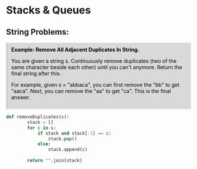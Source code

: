 # Stacks & Queues

## String Problems:

<div style="background-color:rgb(219, 216, 216); border-left: 4px solid #ccc; padding: 10px; color: black">
<b>Example: Remove All Adjacent Duplicates In String.</b>
<p>You are given a string s. Continuously remove duplicates (two of the same character beside each other) until you can't anymore. Return the final string after this.

For example, given s = "abbaca", you can first remove the "bb" to get "aaca". Next, you can remove the "aa" to get "ca". This is the final answer. </p>
</div>

```python
def removeDuplicates(s):
        stack = []
        for c in s:
            if stack and stack[-1] == c:
                stack.pop()
            else:
                stack.append(c)
        
        return "".join(stack)
```